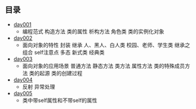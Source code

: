 ## 目录 ##
- [day001](https://github.com/liuxingrichu/python_lesson_notes/blob/master/class/day001.md)
	- 编程范式 构造方法 类的属性 析构方法 角色类 类的实例化对象
- [day002](https://github.com/liuxingrichu/python_lesson_notes/blob/master/class/day002.md)
	- 面向对象的特性 封装 继承 人、黑人、白人类 校园、老师、学生类 继承之组合 self注意点 多态 新式类 经典类
- [day003](https://github.com/liuxingrichu/python_lesson_notes/blob/master/class/day003.md)
	- 面向对象的应用场景 普通方法 静态方法 类方法 属性方法 类的特殊成员方法 类的起源 类的创建过程
- [day004](https://github.com/liuxingrichu/python_lesson_notes/blob/master/class/day004.md)
	- 反射 异常处理
- [day005](day005.md)
	- 类中带self属性和不带self的属性


